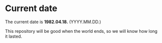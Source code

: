 # Current date

The current date is **1982.04.18.** (YYYY.MM.DD.)

This repository will be good when the world ends, so we will know how long it lasted.